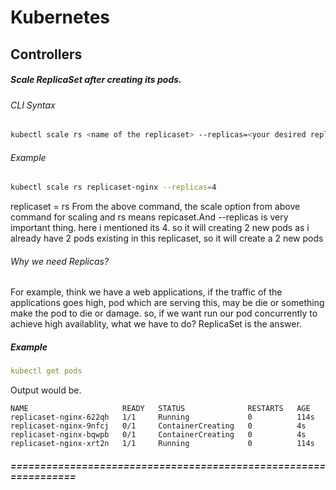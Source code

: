 # Kubernetes
## Controllers

##### Scale ReplicaSet after creating its pods.

###### CLI Syntax
```bash
kubectl scale rs <name of the replicaset> --replicas=<your desired replicas pod count>
```

###### Example
```bash
kubectl scale rs replicaset-nginx --replicas=4
```

replicaset = rs <short hand syntax>
From the above command, 
the scale option from above command for scaling and rs means repicaset.And --replicas
is very important thing. here i mentioned its 4. so it will creating 2 new pods as i already have 2 pods existing in this replicaset, so it will create a 2 new pods

###### Why we need Replicas?
For example, think we have a web applications, if the traffic of the applications goes high, pod which are serving this, may be die or something make the pod to die or damage. so, if we want run our pod concurrently to achieve  high availablity, what we have to do? ReplicaSet is the answer.

##### Example
```yaml
kubectl get pods
```
Output would be.
```
NAME                     READY   STATUS              RESTARTS   AGE
replicaset-nginx-622qh   1/1     Running             0          114s
replicaset-nginx-9nfcj   0/1     ContainerCreating   0          4s
replicaset-nginx-bqwpb   0/1     ContainerCreating   0          4s
replicaset-nginx-xrt2n   1/1     Running             0          114s
```

##### ================================================================





